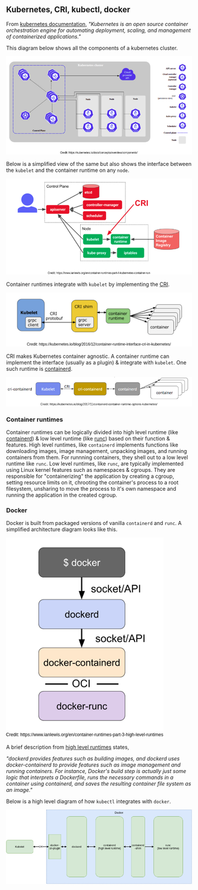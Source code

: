 ## Kubernetes, CRI, kubectl, docker

From [kubernetes documentation](https://kubernetes.io/docs/home/), *"Kubernetes is an open source container orchestration engine for automating deployment, scaling, and management of containerized applications."*

This diagram below shows all the components of a kubernetes cluster.

![Kubernetes Cluster](
images/KubernetesCluster.png?raw=true
"Kubernetes Cluster")

Below is a simplified view of the same but also shows the interface between the `kubelet` and the container runtime on any `node`.

![Simplified k8ss cluster with nodes](
images/Kube-cluster-simplified.png?raw=true
"Simplified k8ss cluster with nodes")


Container runtimes integrate with `kubelet` by implementing the [CRI](https://github.com/kubernetes/community/blob/master/contributors/devel/sig-node/container-runtime-interface.md).

![CRI overview](
images/CRI.png?raw=true
"CRI overview")

CRI makes Kubernetes container agnostic. A container runtime can implement the interface (usually as a plugin) & integrate with `kubelet`. One such runtime is [containerd](https://containerd.io/).

![CRI-containerd](
images/cri-containerd.png?raw=true
"CRI-containerd")

### Container runtimes

Container runtimes can be logically divided into high level runtime (like [containerd](https://containerd.io/)) & low level runtime (like [runc](https://github.com/opencontainers/runc)) based on their function & features. High level runtimes, like `containerd` implements functions like downloading images, image management, unpacking images, and running containers from them. For runnning containers, they shell out to a low level runtime like `runc`. Low level runtimes, like `runc`, are typically implemented using Linux kernel features such as namespaces & cgroups. They are responsible for "containerizing" the application by creating a cgroup, setting resource limits on it, chrooting the container's process to a root filesystem, unsharing to move the process to it's own namespace and running the application in the created cgroup.

### Docker

Docker is built from packaged versions of vanilla `containerd` and `runc`. A simplified architecture diagram looks like this.

![kubetcl docker interaction](
images/docker.png?raw=true
"kubetcl docker interaction")

A brief description from [high level runtimes](https://www.ianlewis.org/en/container-runtimes-part-3-high-level-runtimes) states,

*"dockerd provides features such as building images, and dockerd uses docker-containerd to provide features such as image management and running containers. For instance, Docker's build step is actually just some logic that interprets a Dockerfile, runs the necessary commands in a container using containerd, and saves the resulting container file system as an image."*

Below is a high level diagram of how `kubectl` integrates with `docker`.

![kubetcl docker interaction](
images/k8s-docker-basic.png?raw=true
"kubetcl docker interaction")
